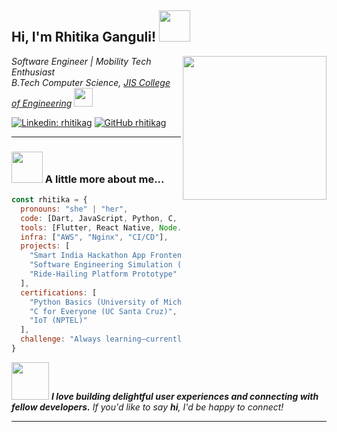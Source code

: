 <h2> Hi, I'm Rhitika Ganguli! <img src="https://media.giphy.com/media/mGcNjsfWAjY5AEZNw6/giphy.gif" width="50"></h2>
<img align='right' src="https://media.giphy.com/media/ieyl9zmCjO4b4t6qoY/giphy.gif" width="230">

<p>
  <em>
    Software Engineer | Mobility Tech Enthusiast<br>
    B.Tech Computer Science, <a href="https://jiscollege.ac.in/">JIS College of Engineering</a>
    <img src="https://media.giphy.com/media/3oEduSbSGpGaRX2Vri/giphy.gif" width="30">
  </em>
</p>

[![Linkedin: rhitikag](https://img.shields.io/badge/-rhitikag-blue?style=flat-square&logo=Linkedin&logoColor=white&link=https://www.linkedin.com/in/rhitikag/)](https://www.linkedin.com/in/rhitikag/)
[![GitHub rhitikag](https://img.shields.io/github/followers/rhitikag?label=follow&style=social)](https://github.com/rhitikag)

---

### <img src="https://media.giphy.com/media/VgCDAzcKvsR6OM0uWg/giphy.gif" width="50"> A little more about me...

```javascript
const rhitika = {
  pronouns: "she" | "her",
  code: [Dart, JavaScript, Python, C, Bash, Kotlin],
  tools: [Flutter, React Native, Node.js, Express.js, FastAPI, Docker, Redis, PostgreSQL, Git],
  infra: ["AWS", "Nginx", "CI/CD"],
  projects: [
    "Smart India Hackathon App Frontend",
    "Software Engineering Simulation (Forage)",
    "Ride-Hailing Platform Prototype"
  ],
  certifications: [
    "Python Basics (University of Michigan)",
    "C for Everyone (UC Santa Cruz)",
    "IoT (NPTEL)"
  ],
  challenge: "Always learning—currently exploring open source, infrastructure, and scalable backends!"
}
```

<img src="https://media.giphy.com/media/LnQjpWaON8nhr21vNW/giphy.gif" width="60"> <em><b>I love building delightful user experiences and connecting with fellow developers.</b> If you'd like to say <b>hi</b>, I'd be happy to connect!</em>

---
